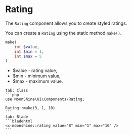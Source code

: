 # Rating

The `Rating` component allows you to create styled ratings.

You can create a `Rating` using the static method `make()`.

```php
make(
    int $value,
    int $min = 1,
    int $max = 5
)
```
- $value - rating value,
- $min - minimum value,
- $max - maximum value.

~~~tabs
tab: Class
```php
use MoonShine\UI\Components\Rating;

Rating::make(3, 1, 10)
```
tab: Blade
```bladehtml
<x-moonshine::rating value="8" min="1" max="10" />
```
~~~
